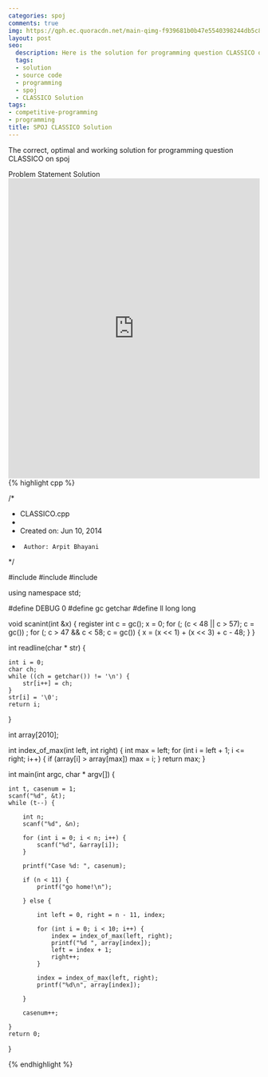 ```yaml
---
categories: spoj
comments: true
img: https://qph.ec.quoracdn.net/main-qimg-f939681b0b47e5540398244db5c8966f?convert_to_webp=true
layout: post
seo:
  description: Here is the solution for programming question CLASSICO on spoj
  tags:
  - solution
  - source code
  - programming
  - spoj
  - CLASSICO Solution
tags:
- competitive-programming
- programming
title: SPOJ CLASSICO Solution
---
```

The correct, optimal and working solution for programming question CLASSICO on spoj

<div class="ui secondary pointing large menu">
  <a class="grey item" data-tab="problem-statement">
    Problem Statement
  </a>
  <a class="active item grey" data-tab="solution">
    Solution
  </a>
</div>
<div class="ui bottom attached tab" data-tab="problem-statement">
    <iframe src="http://www.spoj.com/problems/CLASSICO/" width="100%" height="600px" style="overflow: scroll; border: none;"></iframe>
</div>
<div class="ui bottom attached active tab" data-tab="solution">
{% highlight cpp %}

/*
 * CLASSICO.cpp
 *
 *  Created on: Jun 10, 2014
 *      Author: Arpit Bhayani
 */

#include <cstdio>
#include <cstdlib>
#include <iostream>

using namespace std;

#define DEBUG 0
#define gc getchar
#define ll long long

void scanint(int &x) {
	register int c = gc();
	x = 0;
	for (; (c < 48 || c > 57); c = gc())
		;
	for (; c > 47 && c < 58; c = gc()) {
		x = (x << 1) + (x << 3) + c - 48;
	}
}

int readline(char * str) {

	int i = 0;
	char ch;
	while ((ch = getchar()) != '\n') {
		str[i++] = ch;
	}
	str[i] = '\0';
	return i;
}

int array[2010];

int index_of_max(int left, int right) {
	int max = left;
	for (int i = left + 1; i <= right; i++) {
		if (array[i] > array[max])
			max = i;
	}
	return max;
}

int main(int argc, char * argv[]) {

	int t, casenum = 1;
	scanf("%d", &t);
	while (t--) {

		int n;
		scanf("%d", &n);

		for (int i = 0; i < n; i++) {
			scanf("%d", &array[i]);
		}

		printf("Case %d: ", casenum);

		if (n < 11) {
			printf("go home!\n");

		} else {

			int left = 0, right = n - 11, index;

			for (int i = 0; i < 10; i++) {
				index = index_of_max(left, right);
				printf("%d ", array[index]);
				left = index + 1;
				right++;
			}

			index = index_of_max(left, right);
			printf("%d\n", array[index]);

		}

		casenum++;

	}
	return 0;
}


{% endhighlight %}
</div>
